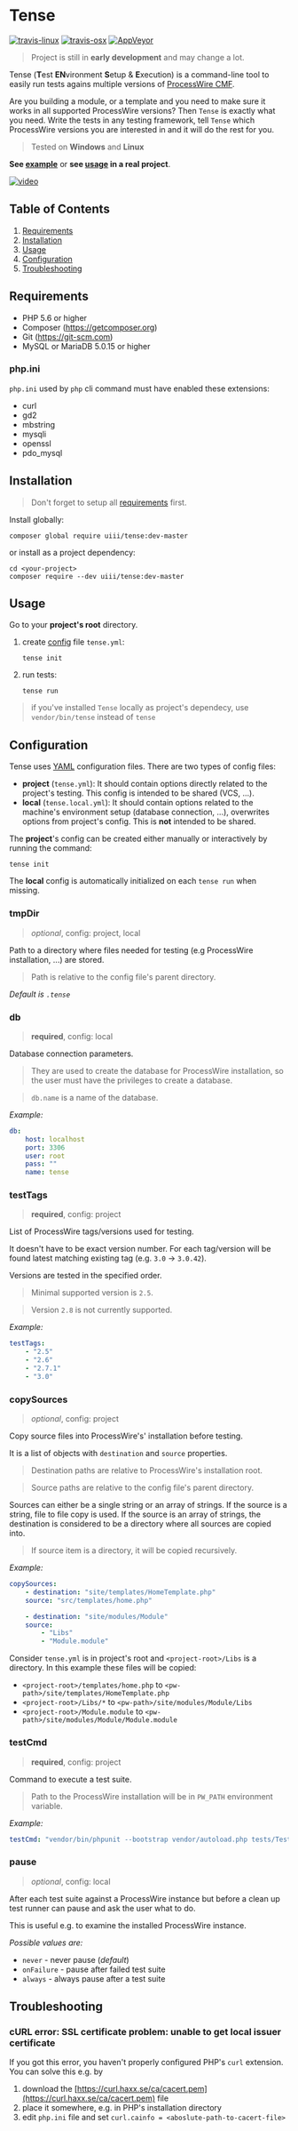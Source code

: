 # Tense

[![travis-linux](http://badge.uiii.cz/?service=Travis&repo=uiii/tense&branch=master&label=Linux&params[os]=linux)](https://travis-ci.org/uiii/tense)
[![travis-osx](http://badge.uiii.cz/?service=Travis&repo=uiii/tense&branch=master&label=Mac&params[os]=osx)](https://travis-ci.org/uiii/tense)
[![AppVeyor](https://img.shields.io/appveyor/ci/uiii/tense.svg?label=Windows)](https://ci.appveyor.com/project/uiii/tense)

> Project is still in **early development** and may change a lot.

Tense (**T**est **EN**vironment **S**etup & **E**xecution) is a command-line tool to easily run tests agains
multiple versions of [ProcessWire CMF](https://processwire.com).

Are you building a module, or a template and you need to make sure it works in all supported ProcessWire versions?
Then `Tense` is exactly what you need. Write the tests in any testing framework, tell `Tense` which ProcessWire versions you are interested in and it will do the rest for you.

> Tested on **Windows** and **Linux**

**See [example](https://github.com/uiii/tense/tree/master/example)**
or **see [usage](https://github.com/uiii/ProcessWire-FieldtypePDF#test-multiple-processwire-versions-automatically) in a real project**.

[![video](example/asciicast.gif)](https://asciinema.org/a/109559)

## Table of Contents

1. [Requirements](#requirements)
2. [Installation](#installation)
3. [Usage](#usage)
7. [Configuration](#configuration)
8. [Troubleshooting](#troubleshooting)

## Requirements

- PHP 5.6 or higher
- Composer (https://getcomposer.org)
- Git (https://git-scm.com)
- MySQL or MariaDB 5.0.15 or higher

### php.ini

`php.ini` used by `php` cli command must have enabled these extensions:

- curl
- gd2
- mbstring
- mysqli
- openssl
- pdo_mysql

## Installation

> Don't forget to setup all [requirements](#requirements) first.

Install globally:
```
composer global require uiii/tense:dev-master
```

or install as a project dependency:
```
cd <your-project>
composer require --dev uiii/tense:dev-master
```

## Usage

Go to your **project's root** directory.

1. create [config](#configuration) file `tense.yml`:

    ```
    tense init
    ```

2. run tests:

    ```
    tense run
    ```

> if you've installed `Tense` locally as project's dependecy, use `vendor/bin/tense` instead of `tense`

## Configuration

Tense uses [YAML](http://yaml.org/) configuration files. There are two types of config files:

- **project** (`tense.yml`): It should contain options directly related to the project's testing. This config is intended to be shared (VCS, ...).
- **local** (`tense.local.yml`): It should contain options related to the machine's environment setup (database connection, ...), overwrites options from project's config. This is **not** intended to be shared.

The **project**'s config can be created either manually or interactively by running the command:

```
tense init
```

The **local** config is automatically initialized on each `tense run` when missing.

### tmpDir
> *optional*, config: project, local

Path to a directory where files needed for testing
(e.g ProcessWire installation, ...) are stored.

> Path is relative to the config file's parent directory.

*Default is `.tense`*

### db
> **required**, config: local

Database connection parameters.

> They are used to create the database
for ProcessWire installation, so the user
must have the privileges to create a database.

> `db.name` is a name of the database.

*Example:*
```yaml
db:
    host: localhost
    port: 3306
    user: root
    pass: ""
    name: tense
```

### testTags
> **required**, config: project

List of ProcessWire tags/versions used for testing.

It doesn't have to be exact version number.
For each tag/version will be found latest matching
existing tag (e.g. `3.0` -> `3.0.42`).

Versions are tested in the specified order.

> Minimal supported version is `2.5`.

> Version `2.8` is not currently supported.

*Example:*
```yaml
testTags:
    - "2.5"
    - "2.6"
    - "2.7.1"
    - "3.0"
```

### copySources
> *optional*, config: project

Copy source files into ProcessWire's' installation before testing.

It is a list of objects with `destination` and `source` properties.

> Destination paths are relative to ProcessWire's installation root.

> Source paths are relative to the config file's parent directory.

Sources can either be a single string or an array of strings.
If the source is a string, file to file copy is used.
If the source is an array of strings, the destination
is considered to be a directory where all sources are copied into.

> If source item is a directory, it will be copied recursively.

*Example:*

```yaml
copySources:
    - destination: "site/templates/HomeTemplate.php"
    source: "src/templates/home.php"

    - destination: "site/modules/Module"
    source:
        - "Libs"
        - "Module.module"
```

Consider `tense.yml` is in project's root and `<project-root>/Libs` is a directory. In this example these files will be copied:
- `<project-root>/templates/home.php` to `<pw-path>/site/templates/HomeTemplate.php`
- `<project-root>/Libs/*` to `<pw-path>/site/modules/Module/Libs`
- `<project-root>/Module.module` to `<pw-path>/site/modules/Module/Module.module`

### testCmd
> **required**, config: project

Command to execute a test suite.

> Path to the ProcessWire installation will be in `PW_PATH` environment variable.

*Example:*
```yaml
testCmd: "vendor/bin/phpunit --bootstrap vendor/autoload.php tests/Test.php"
```

### pause
> *optional*, config: local

After each test suite against a ProcessWire instance
but before a clean up test runner can pause and ask the user what to do.

This is useful e.g. to examine the installed ProcessWire instance.

*Possible values are:*
- `never` - never pause (*default*)
- `onFailure` - pause after failed test suite
- `always` - always pause after a test suite

## Troubleshooting

### cURL error: SSL certificate problem: unable to get local issuer certificate

If you got this error, you haven't properly configured PHP's `curl` extension. You can solve this e.g. by

1. download the [https://curl.haxx.se/ca/cacert.pem](https://curl.haxx.se/ca/cacert.pem) file
2. place it somewhere, e.g. in PHP's installation directory
3. edit `php.ini` file and set `curl.cainfo = <aboslute-path-to-cacert-file>`
